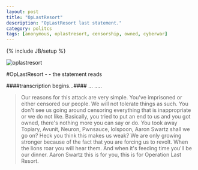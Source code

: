```yaml
---
layout: post
title: "OpLastResort"
description: "OpLastResort last statement."
category: politcs
tags: [anonymous, oplastresort, censorship, owned, cyberwar]
---
```

{% include JB/setup %}


![oplastresort](https://dl.dropbox.com/u/5666518/gov-hack.jpg)

#OpLastResort - - 
the statement reads

####transcription begins...####
...
.....

>Our reasons for this attack are very simple. You've imprisoned or either censored our people. We will not tolerate things as such. You don't see us going around censoring everything that is inappropriate or we do not like. Basically, you tried to put an end to us and you got owned, there's nothing more you can say or do. You took away Topiary, Avunit, Neuron, Pwnsauce, lolspoon, Aaron Swartz shall we go on? Heck you think this makes us weak? We are only growing stronger because of the fact that you are forcing us to revolt. When the lions roar you will hear them. And when it's feeding time you'll be our dinner. Aaron Swartz this is for you, this is for Operation Last Resort.